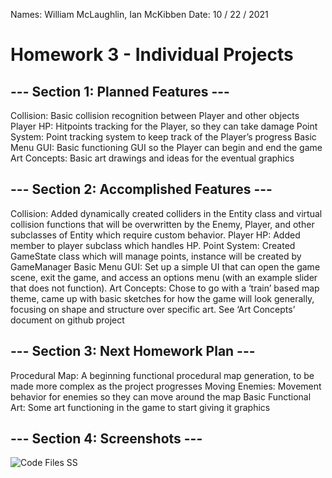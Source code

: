 Names: William McLaughlin, Ian McKibben
Date: 10 / 22 / 2021

# Homework 3 - Individual Projects

## --- Section 1: Planned Features ---
Collision: Basic collision recognition between Player and other objects
Player HP: Hitpoints tracking for the Player, so they can take damage
Point System: Point tracking system to keep track of the Player’s progress
Basic Menu GUI: Basic functioning GUI so the Player can begin and end the game
Art Concepts: Basic art drawings and ideas for the eventual graphics

## --- Section 2: Accomplished Features ---
Collision: Added dynamically created colliders in the Entity class and virtual collision functions that will be overwritten by the Enemy, Player, and other subclasses of Entity which require custom behavior.
Player HP: Added member to player subclass which handles HP.
Point System: Created GameState class which will manage points, instance will be created by GameManager
Basic Menu GUI: Set up a simple UI that can open the game scene, exit the game, and access an options menu (with an example slider that does not function).
Art Concepts: Chose to go with a ‘train’ based map theme, came up with basic sketches for how the game will look generally, focusing on shape and structure over specific art.
See ‘Art Concepts’ document on github project

## --- Section 3: Next Homework Plan ---
Procedural Map: A beginning functional procedural map generation, to be made more complex as the project progresses
Moving Enemies: Movement behavior for enemies so they can move around the map
Basic Functional Art: Some art functioning in the game to start giving it graphics

## --- Section 4: Screenshots ---
![Code Files SS](/images/h3s2.png)

